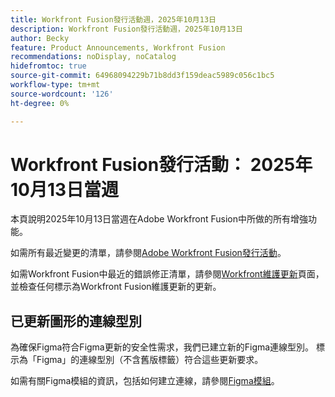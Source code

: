 ```yaml
---
title: Workfront Fusion發行活動週，2025年10月13日
description: Workfront Fusion發行活動週，2025年10月13日
author: Becky
feature: Product Announcements, Workfront Fusion
recommendations: noDisplay, noCatalog
hidefromtoc: true
source-git-commit: 64968094229b71b8dd3f159deac5989c056c1bc5
workflow-type: tm+mt
source-wordcount: '126'
ht-degree: 0%

---
```


# Workfront Fusion發行活動： 2025年10月13日當週

本頁說明2025年10月13日當週在Adobe Workfront Fusion中所做的所有增強功能。

如需所有最近變更的清單，請參閱[Adobe Workfront Fusion發行活動](/help/workfront-fusion/fusion-product-releases/fusion-release-activity.md)。

如需Workfront Fusion中最近的錯誤修正清單，請參閱[Workfront維護更新](https://experienceleague.adobe.com/en/docs/workfront-known-issues/releases/current-updates)頁面，並檢查任何標示為Workfront Fusion維護更新的更新。

## 已更新圖形的連線型別

為確保Figma符合Figma更新的安全性需求，我們已建立新的Figma連線型別。 標示為「Figma」的連線型別（不含舊版標籤）符合這些更新要求。

如需有關Figma模組的資訊，包括如何建立連線，請參閱[Figma模組](/help/workfront-fusion/references/apps-and-modules/third-party-connectors/figma-modules.md)。
